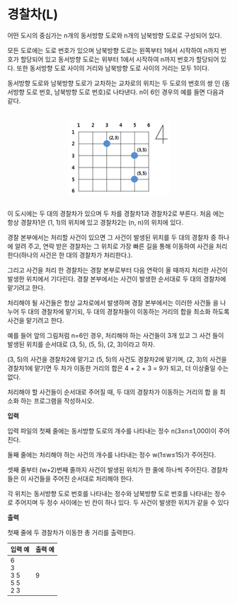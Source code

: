 경찰차(L)
====================================
어떤 도시의 중심가는 n개의 동서방향 도로와 n개의 남북방향 도로로 구성되어 있다.

모든 도로에는 도로 번호가 있으며 남북방향 도로는 왼쪽부터 1에서 시작하여 n까지 번호가 할당되어 있고 동서방향 도로는 위부터 1에서 시작하여 n까지 번호가 할당되어 있다. 또한 동서방향 도로 사이의 거리와 남북방향 도로 사이의 거리는 모두 1이다.

동서방향 도로와 남북방향 도로가 교차하는 교차로의 위치는 두 도로의 번호의 쌍
인 (동서방향 도로 번호, 남북방향 도로 번호)로 나타낸다. n이 6인 경우의 예를 들면 다음과 같다.

<br>
<div align="center">
<img src="./img/map.png" align="center">
</div>
<br>

이 도시에는 두 대의 경찰차가 있으며 두 차를 경찰차1과 경찰차2로 부른다. 처음
에는 항상 경찰차1은 (1, 1)의 위치에 있고 경찰차2는 (n, n)의 위치에 있다.

경찰 본부에서는 처리할 사건이 있으면 그 사건이 발생된 위치를 두 대의 경찰차
중 하나에 알려 주고, 연락 받은 경찰차는 그 위치로 가장 빠른 길을 통해 이동하여 사건을 처리한다(하나의 사건은 한 대의 경찰차가 처리한다.).

그리고 사건을 처리 한 경찰차는 경찰 본부로부터 다음 연락이 올 때까지 처리한
사건이 발생한 위치에서 기다린다. 경찰 본부에서는 사건이 발생한 순서대로 두 대의 경찰차에 맡기려고 한다.

처리해야 될 사건들은 항상 교차로에서 발생하며 경찰 본부에서는 이러한 사건들
을 나누어 두 대의 경찰차에 맡기되, 두 대의 경찰차들이 이동하는 거리의 합을 최소화 하도록 사건을 맡기려고 한다.

예를 들어 앞의 그림처럼 n=6인 경우, 처리해야 하는 사건들이 3개 있고 그 사건
들이 발생된 위치를 순서대로 (3, 5), (5, 5), (2, 3)이라고 하자.

(3, 5)의 사건을 경찰차2에 맡기고 (5, 5)의 사건도 경찰차2에 맡기며, (2, 3)의 사건을 경찰차1에 맡기면 두 차가 이동한 거리의 합은 4 + 2 + 3 = 9가 되고, 더 이상줄일 수는 없다.

처리해야 할 사건들이 순서대로 주어질 때, 두 대의 경찰차가 이동하는 거리의 합
을 최소화 하는 프로그램을 작성하시오.

**입력** 

입력 파일의 첫째 줄에는 동서방향 도로의 개수를 나타내는 정수 n(3≤n≤1,000)이
주어진다.

둘째 줄에는 처리해야 하는 사건의 개수를 나타내는 정수 w(1≤w≤15)가 주어진다.

셋째 줄부터 (w+2)번째 줄까지 사건이 발생된 위치가 한 줄에 하나씩 주어진다.
경찰차들은 이 사건들을 주어진 순서대로 처리해야 한다.

각 위치는 동서방향 도로 번호를 나타내는 정수와 남북방향 도로 번호를 나타내는
정수로 주어지며 두 정수 사이에는 빈 칸이 하나 있다. 두 사건이 발생한 위치가 같을 수 있다

**출력**  

첫째 줄에 두 경찰차가 이동한 총 거리를 출력한다.

| 입력 예 | 출력 예     |
|---|---|
| 6 <br> 3 <br> 3 5 <br> 5 5 <br> 2 3 | 9 |